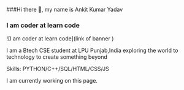 ###Hi there 👋, my name is Ankit Kumar Yadav
### I am coder at learn code
![I am coder at learn code](link of banner )

I am a Btech CSE student at LPU Punjab,India
exploring the world to technology to create something beyond

Skills: PYTHON/C++/SQL/HTML/CSS/JS

I am currently working on this page.
